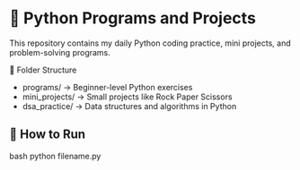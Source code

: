 # 🐍 Python Programs and Projects

This repository contains my daily Python coding practice, mini projects, and problem-solving programs.

  📁 Folder Structure
- programs/ → Beginner-level Python exercises
- mini_projects/ → Small projects like Rock Paper Scissors
- dsa_practice/ → Data structures and algorithms in Python

## 🚀 How to Run
bash
python filename.py
